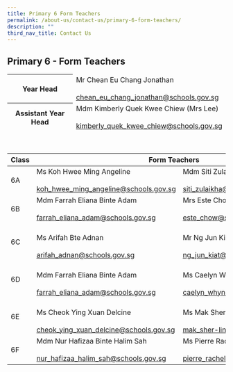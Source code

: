 ```yaml
---
title: Primary 6 Form Teachers
permalink: /about-us/contact-us/primary-6-form-teachers/
description: ""
third_nav_title: Contact Us
---
```

## **Primary 6 - Form Teachers**

<table>
<thead>
  <tr>
    <th>Year Head<br></th>
    <td>Mr Chean Eu Chang Jonathan<br><br><a href="mailto:chean_eu_chang_jonathan@schools.gov.sg" target="_blank" rel="noopener noreferrer">chean_eu_chang_jonathan@schools.gov.sg</a></td>
  </tr>
	 <tr>
    <th>Assistant Year Head<br></th>
    <td>Mdm Kimberly Quek Kwee Chiew (Mrs Lee)<br><br><a href="mailto:kimberly_quek_kwee_chiew@schools.gov.sg" target="_blank" rel="noopener noreferrer">kimberly_quek_kwee_chiew@schools.gov.sg</a></td>
  </tr>
</thead>
</table>

<br>

<table>
<thead>
  <tr>
    <th>Class</th>
    <th colspan="2">Form Teachers</th>
  </tr>
</thead>
<tbody>
  <tr>
    <td>6A</td>
    <td>Ms Koh Hwee Ming Angeline<br><br><a href="mailto:koh_hwee_ming_angeline@schools.gov.sg" target="_blank" rel="noopener noreferrer">koh_hwee_ming_angeline@schools.gov.sg</a><br></td>
    <td>Mdm Siti Zulaikha Binte Zainal Abidin<br><br><a href="mailto:siti_zulaikha@schools.gov.sg" target="_blank" rel="noopener noreferrer">siti_zulaikha@schools.gov.sg</a></td>
  </tr>
  <tr>
    <td>6B</td>
    <td>Mdm Farrah Eliana Binte Adam<br><br><a href="mailto:farrah_eliana_adam@schools.gov.sg" target="_blank" rel="noopener noreferrer">farrah_eliana_adam@schools.gov.sg</a><br></td>
    <td>Mrs Este Chow Tan Lee Peng<br><br><a href="mailto:este_chow@schools.gov.sg" target="_blank" rel="noopener noreferrer">este_chow@schools.gov.sg</a><br></td>
  </tr>
  <tr>
    <td>6C</td>
    <td><br>Ms Arifah Bte Adnan<br><br><a href="mailto:arifah_adnan@schools.gov.sg" target="_blank" rel="noopener noreferrer">arifah_adnan@schools.gov.sg</a> <br></td>
    <td><br>Mr Ng Jun Kiat<br><br><a href="mailto:ng_jun_kiat@schools.gov.sg" target="_blank" rel="noopener noreferrer">ng_jun_kiat@schools.gov.sg</a></td>
  </tr>
  <tr>
    <td>6D</td>
    <td><br>Mdm Farrah Eliana Binte Adam<br><br><a href="mailto:farrah_eliana_adam@schools.gov.sg">farrah_eliana_adam@schools.gov.sg</a><br></td>
    <td><br>Ms Caelyn Whyndee Lim<br><br><a href="mailto:caelyn_whyndee_lim@schools.gov.sg">caelyn_whyndee_lim@schools.gov.sg</a><br></td>
  </tr>
  <tr>
    <td>6E</td>
    <td><br>Ms Cheok Ying Xuan Delcine<br><br><a href="mailto:cheok_ying_xuan_delcine@schools.gov.sg">cheok_ying_xuan_delcine@schools.gov.sg</a><br></td>
    <td><br>Ms Mak Sher-Lin (Stephanie)<br><br><a href="mailto:mak_sher-lin@schools.gov.sg" target="_blank" rel="noopener noreferrer">mak_sher-lin@schools.gov.sg</a><br></td>
  </tr>
  <tr>
    <td>6F</td>
    <td>Mdm Nur Hafizaa Binte Halim Sah<br><br><a href="mailto:nur_hafizaa_halim_sah@schools.gov.sg">nur_hafizaa_halim_sah@schools.gov.sg</a><br></td>
    <td>Ms Pierre Rachel Edmond<br><br><a href="mailto:pierre_rachel_edmond@schools.gov.sg">pierre_rachel_edmond@schools.gov.sg</a><br></td>
  </tr>
</tbody>
</table>